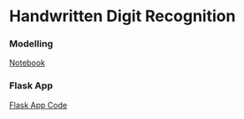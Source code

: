 # Handwritten Digit Recognition #

### Modelling ###

[Notebook](https://github.com/saranaweera/Hand-Written-Digit-Recognition/blob/master/Model/HandWrittenDigitRecognizer.Modelling.ipynb)

### Flask App ### 
[Flask App Code](https://github.com/saranaweera/Hand-Written-Digit-Recognition/blob/master/FlaskApp/)
